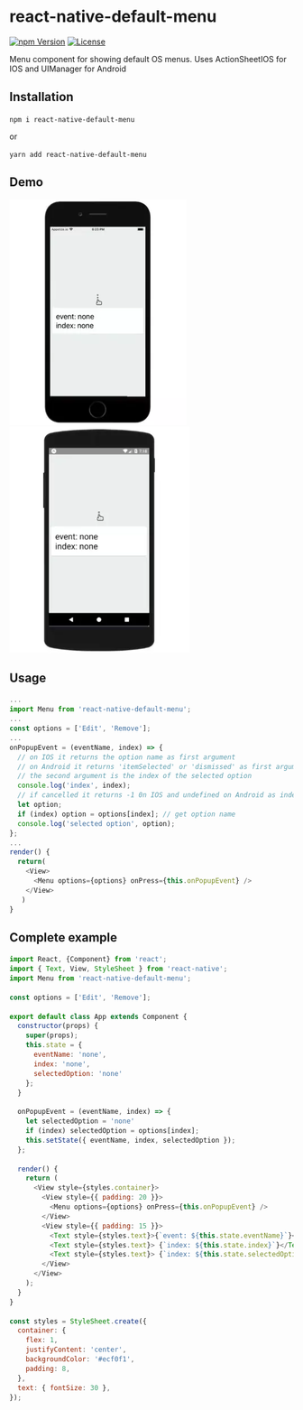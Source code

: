 # react-native-default-menu

[![npm Version](https://img.shields.io/npm/v/react-native-default-menu.svg)](https://www.npmjs.com/package/react-native-default-menu) [![License](https://img.shields.io/npm/l/react-native-default-menu.svg)](https://www.npmjs.com/package/react-native-default-menu)

Menu component for showing default OS menus. Uses ActionSheetIOS for IOS and UIManager for Android

## Installation

`npm i react-native-default-menu` 

or

`yarn add react-native-default-menu`

## Demo

![](iphone.webp) ![](android.webp)

## Usage

```js
...
import Menu from 'react-native-default-menu';
...
const options = ['Edit', 'Remove'];
...
onPopupEvent = (eventName, index) => {
  // on IOS it returns the option name as first argument
  // on Android it returns 'itemSelected' or 'dismissed' as first argument
  // the second argument is the index of the selected option
  console.log('index', index);
  // if cancelled it returns -1 0n IOS and undefined on Android as index
  let option;
  if (index) option = options[index]; // get option name
  console.log('selected option', option);
};
...
render() {
  return(
    <View>
      <Menu options={options} onPress={this.onPopupEvent} />
    </View>
   )
}
```

## Complete example

```js
import React, {Component} from 'react';
import { Text, View, StyleSheet } from 'react-native';
import Menu from 'react-native-default-menu';

const options = ['Edit', 'Remove'];

export default class App extends Component {
  constructor(props) {
    super(props);
    this.state = {
      eventName: 'none',
      index: 'none',
      selectedOption: 'none'
    };
  }

  onPopupEvent = (eventName, index) => {
    let selectedOption = 'none'
    if (index) selectedOption = options[index];
    this.setState({ eventName, index, selectedOption });
  };
  
  render() {
    return (
      <View style={styles.container}>
        <View style={{ padding: 20 }}>
          <Menu options={options} onPress={this.onPopupEvent} />
        </View>
        <View style={{ padding: 15 }}>
          <Text style={styles.text}>{`event: ${this.state.eventName}`}</Text>
          <Text style={styles.text}> {`index: ${this.state.index}`}</Text>
          <Text style={styles.text}> {`index: ${this.state.selectedOption}`}</Text>
        </View>
      </View>
    );
  }
}

const styles = StyleSheet.create({
  container: {
    flex: 1,
    justifyContent: 'center',
    backgroundColor: '#ecf0f1',
    padding: 8,
  },
  text: { fontSize: 30 },
});

```


